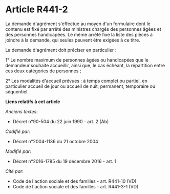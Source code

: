 # Article R441-2

La demande d'agrément s'effectue au moyen d'un formulaire dont le contenu est fixé par arrêté des ministres chargés des
personnes âgées et des personnes handicapées. Le même arrêté fixe la liste des pièces à joindre à la demande, qui seules
peuvent être exigées à ce titre. 

La demande d'agrément doit préciser en particulier :

1° Le nombre maximum de personnes âgées ou handicapées que le demandeur souhaite accueillir, ainsi que, le cas échéant, la
répartition entre ces deux catégories de personnes ; 

2° Les modalités d'accueil prévues : à temps complet ou partiel, en particulier accueil de jour ou accueil de nuit,
permanent, temporaire ou séquentiel.

**Liens relatifs à cet article**

_Anciens textes_:

  - Décret n°90-504 du 22 juin 1990 - art. 2 (Ab)

_Codifié par_:

  - Décret n°2004-1136 du 21 octobre 2004

_Modifié par_:

  - Décret n°2016-1785 du 19 décembre 2016 - art. 1

_Cité par_:

  - Code de l'action sociale et des familles - art. R441-10 (VD)
  - Code de l'action sociale et des familles - art. R441-3-1 (VD)

